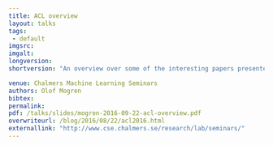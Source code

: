 ```yaml
---
title: ACL overview
layout: talks
tags:
 - default
imgsrc: 
imgalt: 
longversion:
shortversion: "An overview over some of the interesting papers presented at ACL this year."

venue: Chalmers Machine Learning Seminars
authors: Olof Mogren
bibtex: 
permalink:
pdf: /talks/slides/mogren-2016-09-22-acl-overview.pdf
overwriteurl: /blog/2016/08/22/acl2016.html
externallink: "http://www.cse.chalmers.se/research/lab/seminars/"
---
```


